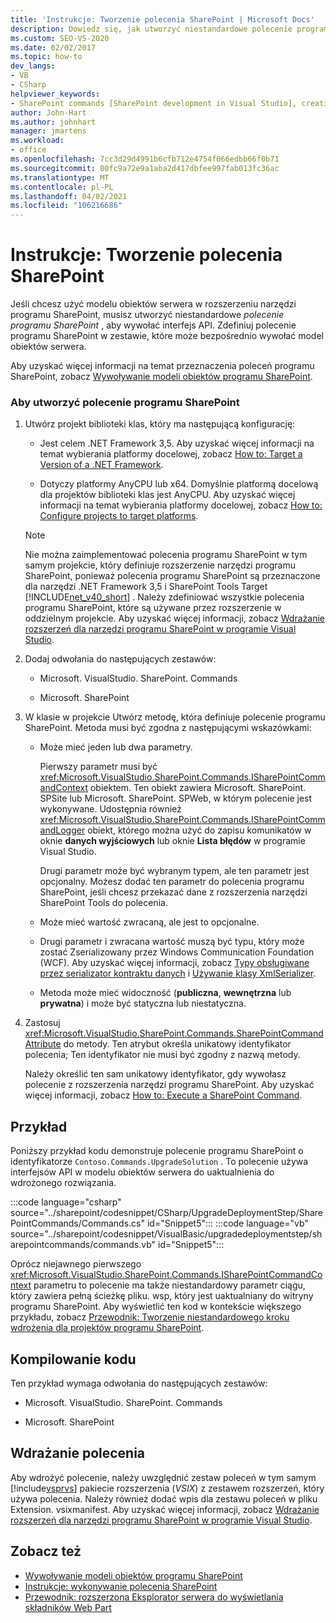 ```yaml
---
title: 'Instrukcje: Tworzenie polecenia SharePoint | Microsoft Docs'
description: Dowiedz się, jak utworzyć niestandardowe polecenie programu SharePoint, aby wywołać interfejs API modelu obiektów serwera w rozszerzeniu narzędzi programu SharePoint.
ms.custom: SEO-VS-2020
ms.date: 02/02/2017
ms.topic: how-to
dev_langs:
- VB
- CSharp
helpviewer_keywords:
- SharePoint commands [SharePoint development in Visual Studio], creating
author: John-Hart
ms.author: johnhart
manager: jmartens
ms.workload:
- office
ms.openlocfilehash: 7cc3d29d4991b6cfb712e4754f066edbb66f0b71
ms.sourcegitcommit: 80fc9a72e9a1aba2d417dbfee997fab013fc36ac
ms.translationtype: MT
ms.contentlocale: pl-PL
ms.lasthandoff: 04/02/2021
ms.locfileid: "106216686"
---
```

# <a name="how-to-create-a-sharepoint-command"></a>Instrukcje: Tworzenie polecenia SharePoint
  Jeśli chcesz użyć modelu obiektów serwera w rozszerzeniu narzędzi programu SharePoint, musisz utworzyć niestandardowe *polecenie programu SharePoint* , aby wywołać interfejs API. Zdefiniuj polecenie programu SharePoint w zestawie, które może bezpośrednio wywołać model obiektów serwera.

 Aby uzyskać więcej informacji na temat przeznaczenia poleceń programu SharePoint, zobacz [Wywoływanie modeli obiektów programu SharePoint](../sharepoint/calling-into-the-sharepoint-object-models.md).

### <a name="to-create-a-sharepoint-command"></a>Aby utworzyć polecenie programu SharePoint

1. Utwórz projekt biblioteki klas, który ma następującą konfigurację:

    - Jest celem .NET Framework 3,5. Aby uzyskać więcej informacji na temat wybierania platformy docelowej, zobacz [How to: Target a Version of a .NET Framework](../ide/visual-studio-multi-targeting-overview.md).

    - Dotyczy platformy AnyCPU lub x64. Domyślnie platformą docelową dla projektów biblioteki klas jest AnyCPU. Aby uzyskać więcej informacji na temat wybierania platformy docelowej, zobacz [How to: Configure projects to target platforms](../ide/how-to-configure-projects-to-target-platforms.md).

    > [!NOTE]
    > Nie można zaimplementować polecenia programu SharePoint w tym samym projekcie, który definiuje rozszerzenie narzędzi programu SharePoint, ponieważ polecenia programu SharePoint są przeznaczone dla narzędzi .NET Framework 3,5 i SharePoint Tools Target [!INCLUDE[net_v40_short](../sharepoint/includes/net-v40-short-md.md)] . Należy zdefiniować wszystkie polecenia programu SharePoint, które są używane przez rozszerzenie w oddzielnym projekcie. Aby uzyskać więcej informacji, zobacz [Wdrażanie rozszerzeń dla narzędzi programu SharePoint w programie Visual Studio](../sharepoint/deploying-extensions-for-the-sharepoint-tools-in-visual-studio.md).

2. Dodaj odwołania do następujących zestawów:

    - Microsoft. VisualStudio. SharePoint. Commands

    - Microsoft. SharePoint

3. W klasie w projekcie Utwórz metodę, która definiuje polecenie programu SharePoint. Metoda musi być zgodna z następującymi wskazówkami:

    - Może mieć jeden lub dwa parametry.

         Pierwszy parametr musi być <xref:Microsoft.VisualStudio.SharePoint.Commands.ISharePointCommandContext> obiektem. Ten obiekt zawiera Microsoft. SharePoint. SPSite lub Microsoft. SharePoint. SPWeb, w którym polecenie jest wykonywane. Udostępnia również <xref:Microsoft.VisualStudio.SharePoint.Commands.ISharePointCommandLogger> obiekt, którego można użyć do zapisu komunikatów w oknie **danych wyjściowych** lub oknie **Lista błędów** w programie Visual Studio.

         Drugi parametr może być wybranym typem, ale ten parametr jest opcjonalny. Możesz dodać ten parametr do polecenia programu SharePoint, jeśli chcesz przekazać dane z rozszerzenia narzędzi SharePoint Tools do polecenia.

    - Może mieć wartość zwracaną, ale jest to opcjonalne.

    - Drugi parametr i zwracana wartość muszą być typu, który może zostać Zserializowany przez Windows Communication Foundation (WCF). Aby uzyskać więcej informacji, zobacz [Typy obsługiwane przez serializator kontraktu danych](/dotnet/framework/wcf/feature-details/types-supported-by-the-data-contract-serializer) i [Używanie klasy XmlSerializer](/dotnet/framework/wcf/feature-details/using-the-xmlserializer-class).

    - Metoda może mieć widoczność (**publiczna**, **wewnętrzna** lub **prywatna**) i może być statyczna lub niestatyczna.

4. Zastosuj <xref:Microsoft.VisualStudio.SharePoint.Commands.SharePointCommandAttribute> do metody. Ten atrybut określa unikatowy identyfikator polecenia; Ten identyfikator nie musi być zgodny z nazwą metody.

     Należy określić ten sam unikatowy identyfikator, gdy wywołasz polecenie z rozszerzenia narzędzi programu SharePoint. Aby uzyskać więcej informacji, zobacz [How to: Execute a SharePoint Command](../sharepoint/how-to-execute-a-sharepoint-command.md).

## <a name="example"></a>Przykład
 Poniższy przykład kodu demonstruje polecenie programu SharePoint o identyfikatorze `Contoso.Commands.UpgradeSolution` . To polecenie używa interfejsów API w modelu obiektów serwera do uaktualnienia do wdrożonego rozwiązania.

 :::code language="csharp" source="../sharepoint/codesnippet/CSharp/UpgradeDeploymentStep/SharePointCommands/Commands.cs" id="Snippet5":::
 :::code language="vb" source="../sharepoint/codesnippet/VisualBasic/upgradedeploymentstep/sharepointcommands/commands.vb" id="Snippet5":::

 Oprócz niejawnego pierwszego <xref:Microsoft.VisualStudio.SharePoint.Commands.ISharePointCommandContext> parametru to polecenie ma także niestandardowy parametr ciągu, który zawiera pełną ścieżkę pliku. wsp, który jest uaktualniany do witryny programu SharePoint. Aby wyświetlić ten kod w kontekście większego przykładu, zobacz [Przewodnik: Tworzenie niestandardowego kroku wdrożenia dla projektów programu SharePoint](../sharepoint/walkthrough-creating-a-custom-deployment-step-for-sharepoint-projects.md).

## <a name="compiling-the-code"></a>Kompilowanie kodu
 Ten przykład wymaga odwołania do następujących zestawów:

- Microsoft. VisualStudio. SharePoint. Commands

- Microsoft. SharePoint

## <a name="deploying-the-command"></a>Wdrażanie polecenia
 Aby wdrożyć polecenie, należy uwzględnić zestaw poleceń w tym samym [!include[vsprvs](../sharepoint/includes/vsprvs-md.md)] pakiecie rozszerzenia (*VSIX*) z zestawem rozszerzeń, który używa polecenia. Należy również dodać wpis dla zestawu poleceń w pliku Extension. vsixmanifest. Aby uzyskać więcej informacji, zobacz [Wdrażanie rozszerzeń dla narzędzi programu SharePoint w programie Visual Studio](../sharepoint/deploying-extensions-for-the-sharepoint-tools-in-visual-studio.md).

## <a name="see-also"></a>Zobacz też
- [Wywoływanie modeli obiektów programu SharePoint](../sharepoint/calling-into-the-sharepoint-object-models.md)
- [Instrukcje: wykonywanie polecenia SharePoint](../sharepoint/how-to-execute-a-sharepoint-command.md)
- [Przewodnik: rozszerzona Eksplorator serwera do wyświetlania składników Web Part](../sharepoint/walkthrough-extending-server-explorer-to-display-web-parts.md)
